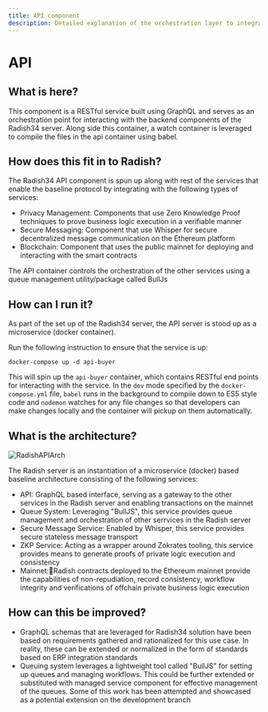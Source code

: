 ```yaml
---
title: API component
description: Detailed explanation of the orchestration layer to integrate with other backend components
---
```


# API
## What is here?

This component is a RESTful service built using GraphQL and serves as an orchestration point for interacting with the backend components of the Radish34 server. Along side this container, a watch container is leveraged to compile the files in the api container using babel.

## How does this fit in to Radish?

The Radish34 API component is spun up along with rest of the services that enable the baseline protocol by integrating with the following types of services:
- Privacy Management: Components that use Zero Knowledge Proof techniques to prove business logic execution in a verifiable manner
- Secure Messaging: Component that use Whisper for secure decentralized message communication on the Ethereum platform
- Blockchain: Component that uses the public mainnet for deploying and interacting with the smart contracts

The API container controls the orchestration of the other services using a queue management utility/package called BullJs

## How can I run it?

As part of the set up of the Radish34 server, the API server is stood up as a microservice (docker container).

Run the following instruction to ensure that the service is up:

`docker-compose up -d api-buyer`

This will spin up the `api-buyer` container, which contains RESTful end points for interacting with the service. In the `dev` mode specified by the `docker-compose.yml` file, `babel` runs in the background to compile down to ES5 style code and `nodemon` watches for any file changes so that developers can make changes locally and the container will pickup on them automatically.


## What is the architecture?

![RadishAPIArch](../../docs/assets/RadishAPIArch.png)

The Radish server is an instantiation of a microservice (docker) based baseline architecture consisting of the following services:
- API: GraphQL based interface, serving as a gateway to the other services in the Radish server and enabling transactions on the mainnet
- Queue System: Leveraging "BullJS", this service provides queue management and orchestration of other serrvices in the Radish server
- Secure Message Service: Enabled by Whisper, this service provides secure stateless message transport
- ZKP Service: Acting as a wrapper around Zokrates tooling, this service provides means to generate proofs of private logic execution and consistency 
- Mainnet:Radish contracts deployed to the Ethereum mainnet provide the capabilities of non-repudiation, record consistency, workflow integrity and verifications of offchain private business logic execution

## How can this be improved?

- GraphQL schemas that are leveraged for Radish34 solution have been based on requirements gathered and rationalized for this use case. In reality, these can be extended or normalized in the form of standards based on ERP integration standards
- Queuing system leverages a lightweight tool called "BullJS" for setting up queues and managing workflows. This could be further extended or substituted with managed service component for effective management of the queues. Some of this work has been attempted and showcased as a potential extension on the development branch





